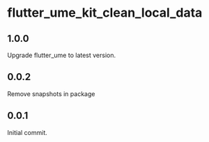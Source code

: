 # flutter_ume_kit_clean_local_data

## 1.0.0

Upgrade flutter_ume to latest version.

## 0.0.2

Remove snapshots in package

## 0.0.1

Initial commit.
